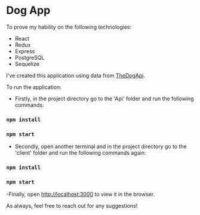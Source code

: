 # Dog App
To prove my hability on the following technologies:
- React
- Redux
- Express
- PostgreSQL
- Sequelize

I've created this application using data from [TheDogApi](https://docs.thedogapi.com/ "Dog Api").

To run the application:

- Firstly, in the project directory go to the 'Api' folder and run the following commands:
### `npm install`
### `npm start`

- Secondly, open another terminal and in the project directory go to the 'client' folder and run the following commands again:
### `npm install`
### `npm start`

-Finally, open [http://localhost:3000](http://localhost:3000) to view it in the browser.

As always, feel free to reach out for any suggestions!